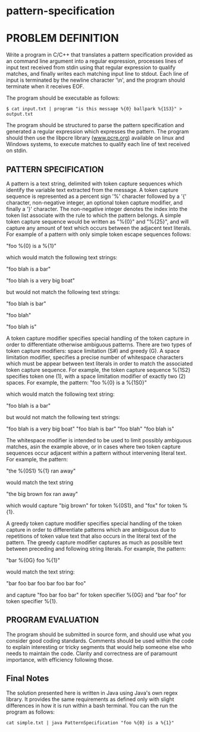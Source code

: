 # pattern-specification

# PROBLEM DEFINITION

Write a program in C/C++ that translates a pattern specification provided as an command line argument into a regular expression, processes lines of input text received from stdin using that regular expression to qualify matches, and finally writes each matching input line to stdout. Each line of input is terminated by the newline character
'\n', and the program should terminate when it receives EOF.

The program should be executable as follows:
```
$ cat input.txt | program "is this message %{0} ballpark %{1S3}" > output.txt
```
The program should be structured to parse the pattern specification and generated a regular expression which expresses the pattern. The program should then use the
libpcre library (www.pcre.org) available on linux and Windows systems, to execute matches to qualify each line of text received on stdin.

## PATTERN SPECIFICATION

A pattern is a text string, delimited with token capture sequences which identify the
variable text extracted from the message. A token capture sequence is represented as
a percent sign '%' character followed by a '{' character, non-negative integer, an optional
token capture modifier, and finally a '}' character. The non-negative integer denotes the index into the token list associate with the rule to which the pattern belongs. A simple token capture sequence would be written as "%{0}" and "%{25}", and will capture any
amount of text which occurs between the adjacent text literals. For example of a pattern with only simple token escape sequences follows:

"foo %{0} is a %{1}"

which would match the following text strings:

"foo blah is a bar"

"foo blah is a very big boat"

but would not match the following text strings:

"foo blah is bar"

"foo blah"

"foo blah is"

A token capture modifier specifies special handling of the token capture in order to differentiate otherwise ambiguous patterns. There are two types of token capture modifiers: space limitation (S#) and greedy (G). A space limitation modifier, specifies a precise number of whitespace characters which must be appear between text literals in order to match the associated token capture sequence. For example, the token capture sequence %{1S2} specifies token one (1), with a space limitation modifier of exactly two
(2) spaces.
For example, the pattern:
"foo %{0} is a %{1S0}"

which would match the following text string:

"foo blah is a bar"

but would not match the following text strings:

"foo blah is a very big boat"
"foo blah is bar"
"foo blah"
"foo blah is"

The whitespace modifier is intended to be used to limit possibly ambiguous matches, asin the example above, or in cases where two token capture sequences occur adjacent within a pattern without intervening literal text.
For example, the pattern:

"the %{0S1} %{1} ran away"

would match the text string

"the big brown fox ran away"

which would capture "big brown" for token %{0S1}, and "fox" for token %{1}.

A greedy token capture modifier specifies special handling of the token capture in order to differentiate patterns which are ambiguous due to repetitions of token value text that also occurs in the literal text of the pattern. The greedy capture modifier captures as much as possible text between preceding and following string literals. For example, the pattern:

"bar %{0G} foo %{1}"

would match the text string:

"bar foo bar foo bar foo bar foo"

and capture "foo bar foo bar" for token specifier %{0G} and "bar foo" for token specifier %{1}.

## PROGRAM EVALUATION

The program should be submitted in source form, and should use what you consider
good coding standards. Comments should be used within the code to explain interesting or tricky segments that would help someone else who needs to maintain the code. Clarity and correctness are of paramount importance, with efficiency following
those.

## Final Notes

The solution presented here is written in Java using Java's own regex library. It provides the same requirements as defined only with slight differences in how it is run within a bash terminal.
You can the run the program as follows:
```
cat simple.txt | java PatternSpecification "foo %{0} is a %{1}"
```
